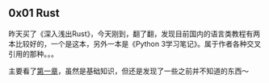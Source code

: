 ## 0x01 Rust

昨天买了《深入浅出Rust》，今天刚到，翻了翻，发现目前国内的语言类教程有两本比较好的，一个是这本，另外一本是《Python 3学习笔记》。属于作者各种交叉引用的那种。。。

主要看了[第一章](https://github.com/D4rkD0g/Rust-Learning/tree/master/Dive_into_Rust/Ch1%20%E5%AE%89%E8%A3%85)，虽然是基础知识，但还是发现了一些之前并不知道的东西～